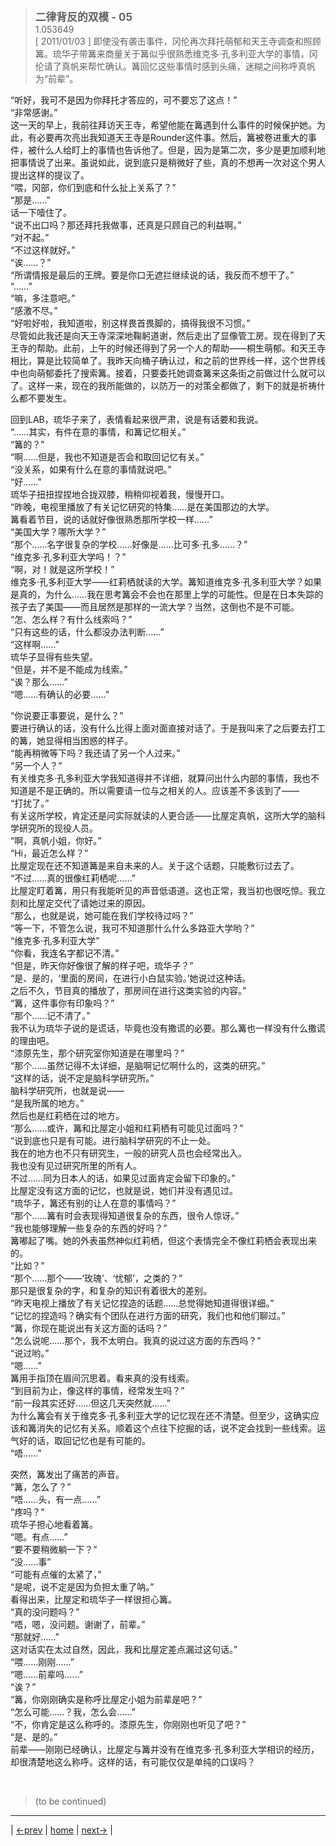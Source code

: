 > <big> **二律背反的双模 - 05** </big>  
> 1.053649  
> [ 2011/01/03 ] 即使没有袭击事件，冈伦再次拜托萌郁和天王寺调查和照顾篝。琉华子带篝来商量关于篝似乎很熟悉维克多·孔多利亚大学的事情，冈伦请了真帆来帮忙确认。篝回忆这些事情时感到头痛，迷糊之间称呼真帆为“前辈”。  

“听好，我可不是因为你拜托才答应的，可不要忘了这点！”  
“非常感谢。”  
这一天的早上，我前往拜访天王寺，希望他能在篝遇到什么事件的时候保护她。为此，有必要再次亮出我知道天王寺是Rounder这件事。然后，篝被卷进重大的事件，被什么人给盯上的事情也告诉他了。但是，因为是第二次，多少是更加顺利地把事情说了出来。虽说如此，说到底只是稍微好了些，真的不想再一次对这个男人提出这样的提议了。  
“喂，冈部，你们到底和什么扯上关系了？”  
“那是……”  
话一下噎住了。  
“说不出口吗？那还拜托我做事，还真是只顾自己的利益啊。”  
“对不起。”  
“不过这样就好。”  
“诶……？”  
“所谓情报是最后的王牌。要是你口无遮拦继续说的话，我反而不想干了。”  
“……”  
“嘛，多注意吧。”  
“感激不尽。”  
“好啦好啦，我知道啦，别这样畏首畏脚的，搞得我很不习惯。”  
尽管如此我还是向天王寺深深地鞠躬道谢，然后走出了显像管工房。现在得到了天王寺的帮助。此前，上午的时候还得到了另一个人的帮助——桐生萌郁。和天王寺相比，算是比较简单了。我昨天向桶子确认过，和之前的世界线一样，这个世界线中也向萌郁委托了搜索篝。接着，只要委托她调查篝来这条街之前做过什么就可以了。这样一来，现在的我所能做的，以防万一的对策全都做了，剩下的就是祈祷什么都不要发生。  

回到LAB，琉华子来了，表情看起来很严肃，说是有话要和我说。  
“……其实，有件在意的事情，和篝记忆相关。”  
“篝的？”  
“啊……但是，我也不知道是否会和取回记忆有关。”  
“没关系，如果有什么在意的事情就说吧。”  
“好……”  
琉华子扭扭捏捏地合拢双膝，稍稍仰视着我，慢慢开口。  
“昨晚，电视里播放了有关记忆研究的特集……是在美国那边的大学。  
 篝看着节目，说的话就好像很熟悉那所学校一样……”  
“美国大学？哪所大学？”  
“那个……名字很复杂的学校……好像是……比可多·孔多……？”  
“维克多·孔多利亚大学吗！？”  
“啊，对！就是这所学校！”  
维克多·孔多利亚大学——红莉栖就读的大学。篝知道维克多·孔多利亚大学？如果是真的，为什么……我在思考篝会不会也在那里上学的可能性。但是在日本失踪的孩子去了美国——而且居然是那样的一流大学？当然，这倒也不是不可能。  
“怎、怎么样？有什么线索吗？”  
“只有这些的话，什么都没办法判断……”  
“这样啊……”  
琉华子显得有些失望。  
“但是，并不是不能成为线索。”  
“诶？那么……”  
“嗯……有确认的必要……”  

“你说要正事要说，是什么？”  
要进行确认的话，没有什么比得上面对面直接对话了。于是我叫来了之后要去打工的篝，她显得相当困惑的样子。  
“能再稍微等下吗？我还请了另一个人过来。”  
“另一个人？”  
有关维克多·孔多利亚大学我知道得并不详细，就算问出什么内部的事情，我也不知道是不是正确的。所以需要请一位与之相关的人。应该差不多该到了——  
“打扰了。”  
有关这所学校，肯定还是问实际就读的人更合适——比屋定真帆，这所大学的脑科学研究所的现役人员。  
“啊，真帆小姐，你好。”  
“Hi，最近怎么样？”  
比屋定现在还不知道篝是来自未来的人。关于这个话题，只能敷衍过去了。  
“不过……真的很像红莉栖呢……”  
比屋定盯着篝，用只有我能听见的声音低语道。这也正常，我当初也很吃惊。我立刻和比屋定交代了请她过来的原因。  
“那么，也就是说，她可能在我们学校待过吗？”  
“等一下，不管怎么说，我可不知道那什么什么多路亚大学哟？”  
“维克多·孔多利亚大学”  
“你看，我连名字都记不清。”  
“但是，昨天你好像很了解的样子吧，琉华子？”  
“是、是的，‘里面的房间，在进行小白鼠实验。’她说过这种话。  
 之后不久，节目真的播放了，那房间在进行这类实验的内容。”  
“篝，这件事你有印象吗？”  
“那个……记不清了。”  
我不认为琉华子说的是谎话，毕竟也没有撒谎的必要。那么篝也一样没有什么撒谎的理由吧。  
“漆原先生，那个研究室你知道是在哪里吗？”  
“那个……虽然记得不太详细，是脑啊记忆啊什么的，这类的研究。”  
“这样的话，说不定是脑科学研究所。”  
脑科学研究所，也就是说——  
“是我所属的地方。”  
然后也是红莉栖在过的地方。  
“那么……或许，篝和比屋定小姐和红莉栖有可能见过面吗？”  
“说到底也只是有可能。进行脑科学研究的不止一处。  
 我在的地方也不只有研究生，一般的研究人员也会经常出入。  
 我也没有见过研究所里的所有人。  
 不过……同为日本人的话，如果见过面肯定会留下印象的。”  
比屋定没有这方面的记忆，也就是说，她们并没有遇见过。  
“琉华子，篝还有别的让人在意的事情吗？”  
“那个……篝有时会表现得知道很复杂的东西，很令人惊讶。”  
“我也能够理解一些复杂的东西的好吗？”  
篝嘟起了嘴。她的外表虽然神似红莉栖，但这个表情完全不像红莉栖会表现出来的。  
“比如？”  
“那个……那个——‘玫瑰’、‘忧郁’，之类的？”  
那只是很复杂的字，和复杂的知识有着很大的差别。  
“昨天电视上播放了有关记忆捏造的话题……总觉得她知道得很详细。”  
“记忆的捏造吗？确实有个团队在进行方面的研究，我们也和他们聊过。”  
“篝，你现在能说出有关这方面的话吗？”  
“怎么说呢……那个，我不太明白。我真的说过这方面的东西吗？”  
“说过哟。”  
“嗯……”  
篝用手指顶在眉间沉思着。看来真的没有线索。  
“到目前为止，像这样的事情，经常发生吗？”  
“前一段其实还好……但这几天突然就……”  
为什么篝会有关于维克多·孔多利亚大学的记忆现在还不清楚。但至少，这确实应该和篝消失的记忆有关系。顺着这个点往下挖掘的话，说不定会找到一些线索。运气好的话，取回记忆也是有可能的。  
“唔……”  

突然，篝发出了痛苦的声音。  
“篝，怎么了？”  
“唔……头，有一点……”  
“疼吗？”  
琉华子担心地看着篝。  
“嗯。有点……”  
“要不要稍微躺一下？”  
“没……事”  
“可能有点催的太紧了，”  
“是呢，说不定是因为负担太重了呐。”  
看得出来，比屋定和琉华子一样很担心篝。  
“真的没问题吗？”  
“唔，嗯，没问题。谢谢了，前辈。”  
“那就好……”  
这对话实在太过自然，因此，我和比屋定差点漏过这句话。”  
“喂……刚刚……”  
“嗯……前辈吗……”  
“诶？”  
“篝，你刚刚确实是称呼比屋定小姐为前辈是吧？”  
“怎么可能……？我，怎么会……”  
“不，你肯定是这么称呼的。漆原先生，你刚刚也听见了吧？”  
“是、是的。”  
前辈——刚刚已经确认，比屋定与篝并没有在维克多·孔多利亚大学相识的经历，却很清楚地这么称呼。这样的话，有可能仅仅是单纯的口误吗？  


<br/>

> (to be continued)
---

| [←prev](./0077) | [home](../../) | [next→](./0079) |
